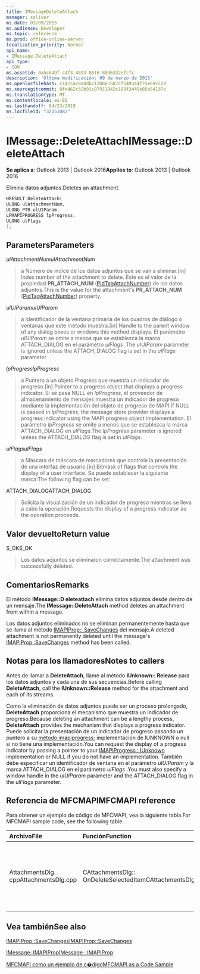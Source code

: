 ```yaml
---
title: IMessageDeleteAttach
manager: soliver
ms.date: 03/09/2015
ms.audience: Developer
ms.topic: reference
ms.prod: office-online-server
localization_priority: Normal
api_name:
- IMessage.DeleteAttach
api_type:
- COM
ms.assetid: 0a5cb49f-c4f3-4893-8616-80d6332efcfc
description: 'Última modificación: 09 de marzo de 2015'
ms.openlocfilehash: c14ccac0addbc1288e3507cf549344f75e69cc28
ms.sourcegitcommit: 8fe462c32b91c87911942c188f3445e85a54137c
ms.translationtype: MT
ms.contentlocale: es-ES
ms.lasthandoff: 04/23/2019
ms.locfileid: "32351082"
---
```

# <a name="imessagedeleteattach"></a><span data-ttu-id="7d931-103">IMessage::DeleteAttach</span><span class="sxs-lookup"><span data-stu-id="7d931-103">IMessage::DeleteAttach</span></span>

  
  
<span data-ttu-id="7d931-104">**Se aplica a**: Outlook 2013 | Outlook 2016</span><span class="sxs-lookup"><span data-stu-id="7d931-104">**Applies to**: Outlook 2013 | Outlook 2016</span></span> 
  
<span data-ttu-id="7d931-105">Elimina datos adjuntos.</span><span class="sxs-lookup"><span data-stu-id="7d931-105">Deletes an attachment.</span></span>
  
```cpp
HRESULT DeleteAttach(
ULONG ulAttachmentNum,
ULONG_PTR ulUIParam,
LPMAPIPROGRESS lpProgress,
ULONG ulFlags
);
```

## <a name="parameters"></a><span data-ttu-id="7d931-106">Parameters</span><span class="sxs-lookup"><span data-stu-id="7d931-106">Parameters</span></span>

 <span data-ttu-id="7d931-107">_ulAttachmentNum_</span><span class="sxs-lookup"><span data-stu-id="7d931-107">_ulAttachmentNum_</span></span>
  
> <span data-ttu-id="7d931-108">a Número de índice de los datos adjuntos que se van a eliminar.</span><span class="sxs-lookup"><span data-stu-id="7d931-108">[in] Index number of the attachment to delete.</span></span> <span data-ttu-id="7d931-109">Este es el valor de la propiedad **PR_ATTACH_NUM** ([PidTagAttachNumber](pidtagattachnumber-canonical-property.md)) de los datos adjuntos.</span><span class="sxs-lookup"><span data-stu-id="7d931-109">This is the value for the attachment's **PR_ATTACH_NUM** ([PidTagAttachNumber](pidtagattachnumber-canonical-property.md)) property.</span></span>
    
 <span data-ttu-id="7d931-110">_ulUIParam_</span><span class="sxs-lookup"><span data-stu-id="7d931-110">_ulUIParam_</span></span>
  
> <span data-ttu-id="7d931-111">a Identificador de la ventana primaria de los cuadros de diálogo o ventanas que este método muestra.</span><span class="sxs-lookup"><span data-stu-id="7d931-111">[in] Handle to the parent window of any dialog boxes or windows this method displays.</span></span> <span data-ttu-id="7d931-112">El parámetro _ulUIParam_ se omite a menos que se establezca la marca ATTACH_DIALOG en el parámetro _ulFlags_ .</span><span class="sxs-lookup"><span data-stu-id="7d931-112">The  _ulUIParam_ parameter is ignored unless the ATTACH_DIALOG flag is set in the  _ulFlags_ parameter.</span></span> 
    
 <span data-ttu-id="7d931-113">_lpProgress_</span><span class="sxs-lookup"><span data-stu-id="7d931-113">_lpProgress_</span></span>
  
> <span data-ttu-id="7d931-114">a Puntero a un objeto Progress que muestra un indicador de progreso.</span><span class="sxs-lookup"><span data-stu-id="7d931-114">[in] Pointer to a progress object that displays a progress indicator.</span></span> <span data-ttu-id="7d931-115">Si se pasa NULL en _lpProgress_, el proveedor de almacenamiento de mensajes muestra un indicador de progreso mediante la implementación del objeto de progreso de MAPI.</span><span class="sxs-lookup"><span data-stu-id="7d931-115">If NULL is passed in  _lpProgress_, the message store provider displays a progress indicator using the MAPI progress object implementation.</span></span> <span data-ttu-id="7d931-116">El parámetro _lpProgress_ se omite a menos que se establezca la marca ATTACH_DIALOG en _ulFlags_.</span><span class="sxs-lookup"><span data-stu-id="7d931-116">The  _lpProgress_ parameter is ignored unless the ATTACH_DIALOG flag is set in  _ulFlags_.</span></span>
    
 <span data-ttu-id="7d931-117">_ulFlags_</span><span class="sxs-lookup"><span data-stu-id="7d931-117">_ulFlags_</span></span>
  
> <span data-ttu-id="7d931-118">a Máscara de máscara de marcadores que controla la presentación de una interfaz de usuario.</span><span class="sxs-lookup"><span data-stu-id="7d931-118">[in] Bitmask of flags that controls the display of a user interface.</span></span> <span data-ttu-id="7d931-119">Se puede establecer la siguiente marca:</span><span class="sxs-lookup"><span data-stu-id="7d931-119">The following flag can be set:</span></span>
    
<span data-ttu-id="7d931-120">ATTACH_DIALOG</span><span class="sxs-lookup"><span data-stu-id="7d931-120">ATTACH_DIALOG</span></span> 
  
> <span data-ttu-id="7d931-121">Solicita la visualización de un indicador de progreso mientras se lleva a cabo la operación.</span><span class="sxs-lookup"><span data-stu-id="7d931-121">Requests the display of a progress indicator as the operation proceeds.</span></span>
    
## <a name="return-value"></a><span data-ttu-id="7d931-122">Valor devuelto</span><span class="sxs-lookup"><span data-stu-id="7d931-122">Return value</span></span>

<span data-ttu-id="7d931-123">S_OK</span><span class="sxs-lookup"><span data-stu-id="7d931-123">S_OK</span></span> 
  
> <span data-ttu-id="7d931-124">Los datos adjuntos se eliminaron correctamente.</span><span class="sxs-lookup"><span data-stu-id="7d931-124">The attachment was successfully deleted.</span></span>
    
## <a name="remarks"></a><span data-ttu-id="7d931-125">Comentarios</span><span class="sxs-lookup"><span data-stu-id="7d931-125">Remarks</span></span>

<span data-ttu-id="7d931-126">El método **IMessage::D eleteattach** elimina datos adjuntos desde dentro de un mensaje.</span><span class="sxs-lookup"><span data-stu-id="7d931-126">The **IMessage::DeleteAttach** method deletes an attachment from within a message.</span></span> 
  
<span data-ttu-id="7d931-127">Los datos adjuntos eliminados no se eliminan permanentemente hasta que se llama al método [IMAPIProp:: SaveChanges](imapiprop-savechanges.md) del mensaje.</span><span class="sxs-lookup"><span data-stu-id="7d931-127">A deleted attachment is not permanently deleted until the message's [IMAPIProp::SaveChanges](imapiprop-savechanges.md) method has been called.</span></span> 
  
## <a name="notes-to-callers"></a><span data-ttu-id="7d931-128">Notas para los llamadores</span><span class="sxs-lookup"><span data-stu-id="7d931-128">Notes to callers</span></span>

<span data-ttu-id="7d931-129">Antes de llamar a **DeleteAttach**, llame al método **IUnknown:: Release** para los datos adjuntos y cada una de sus secuencias.</span><span class="sxs-lookup"><span data-stu-id="7d931-129">Before calling **DeleteAttach**, call the **IUnknown::Release** method for the attachment and each of its streams.</span></span> 
  
<span data-ttu-id="7d931-130">Como la eliminación de datos adjuntos puede ser un proceso prolongado, **DeleteAttach** proporciona el mecanismo que muestra un indicador de progreso.</span><span class="sxs-lookup"><span data-stu-id="7d931-130">Because deleting an attachment can be a lengthy process, **DeleteAttach** provides the mechanism that displays a progress indicator.</span></span> <span data-ttu-id="7d931-131">Puede solicitar la presentación de un indicador de progreso pasando un puntero a su [método imapiprogress:](imapiprogressiunknown.md) implementación de IUNKNOWN o null si no tiene una implementación.</span><span class="sxs-lookup"><span data-stu-id="7d931-131">You can request the display of a progress indicator by passing a pointer to your [IMAPIProgress : IUnknown](imapiprogressiunknown.md) implementation or NULL if you do not have an implementation.</span></span> <span data-ttu-id="7d931-132">También debe especificar un identificador de ventana en el parámetro _ulUIParam_ y la marca ATTACH_DIALOG en el parámetro _ulFlags_ .</span><span class="sxs-lookup"><span data-stu-id="7d931-132">You must also specify a window handle in the  _ulUIParam_ parameter and the ATTACH_DIALOG flag in the  _ulFlags_ parameter.</span></span> 
  
## <a name="mfcmapi-reference"></a><span data-ttu-id="7d931-133">Referencia de MFCMAPI</span><span class="sxs-lookup"><span data-stu-id="7d931-133">MFCMAPI reference</span></span>

<span data-ttu-id="7d931-134">Para obtener un ejemplo de código de MFCMAPI, vea la siguiente tabla.</span><span class="sxs-lookup"><span data-stu-id="7d931-134">For MFCMAPI sample code, see the following table.</span></span>
  
|<span data-ttu-id="7d931-135">**Archivo**</span><span class="sxs-lookup"><span data-stu-id="7d931-135">**File**</span></span>|<span data-ttu-id="7d931-136">**Función**</span><span class="sxs-lookup"><span data-stu-id="7d931-136">**Function**</span></span>|<span data-ttu-id="7d931-137">**Comentario**</span><span class="sxs-lookup"><span data-stu-id="7d931-137">**Comment**</span></span>|
|:-----|:-----|:-----|
|<span data-ttu-id="7d931-138">AttachmentsDlg. cpp</span><span class="sxs-lookup"><span data-stu-id="7d931-138">AttachmentsDlg.cpp</span></span>  <br/> |<span data-ttu-id="7d931-139">CAttachmentsDlg:: OnDeleteSelectedItem</span><span class="sxs-lookup"><span data-stu-id="7d931-139">CAttachmentsDlg::OnDeleteSelectedItem</span></span>  <br/> |<span data-ttu-id="7d931-140">MFCMAPI usa el método **IMessage::D eleteattach** para eliminar los datos adjuntos seleccionados.</span><span class="sxs-lookup"><span data-stu-id="7d931-140">MFCMAPI uses the **IMessage::DeleteAttach** method to delete the selected attachment.</span></span>  <br/> |
   
## <a name="see-also"></a><span data-ttu-id="7d931-141">Vea también</span><span class="sxs-lookup"><span data-stu-id="7d931-141">See also</span></span>



[<span data-ttu-id="7d931-142">IMAPIProp::SaveChanges</span><span class="sxs-lookup"><span data-stu-id="7d931-142">IMAPIProp::SaveChanges</span></span>](imapiprop-savechanges.md)
  
[<span data-ttu-id="7d931-143">IMessage: IMAPIProp</span><span class="sxs-lookup"><span data-stu-id="7d931-143">IMessage : IMAPIProp</span></span>](imessageimapiprop.md)


[<span data-ttu-id="7d931-144">MFCMAPI como un ejemplo de c�digo</span><span class="sxs-lookup"><span data-stu-id="7d931-144">MFCMAPI as a Code Sample</span></span>](mfcmapi-as-a-code-sample.md)

